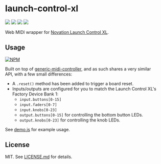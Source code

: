 # launch-control-xl
![](http://img.shields.io/badge/stability-experimental-orange.svg?style=flat)
![](http://img.shields.io/npm/v/launch-control-xl.svg?style=flat)
![](http://img.shields.io/npm/dm/launch-control-xl.svg?style=flat)
![](http://img.shields.io/npm/l/launch-control-xl.svg?style=flat)

Web MIDI wrapper for [Novation Launch Control XL](http://global.novationmusic.com/launch/launch-control-xl).

## Usage

[![NPM](https://nodei.co/npm/launch-control-xl.png)](https://nodei.co/npm/launch-control-xl/)

Built on top of [generic-midi-controller](https://github.com/lazurite-app/generic-midi-controller), and as such shares a very similar API, with a few small differences:

* A `.reset()` method has been added to trigger a board reset.
* Inputs/outputs are configured for you to match the Launch Control XL's Factory Device Bank 1:
  * `input.buttons[0-15]`
  * `input.faders[0-7]`
  * `input.knobs[0-23]`
  * `output.buttons[0-15]` for controlling the bottom button LEDs.
  * `output.knobs[0-23]` for controlling the knob LEDs.

See [demo.js](./demo.js) for example usage.

## License

MIT. See [LICENSE.md](http://github.com/lazurite-app/launch-control-xl/blob/master/LICENSE.md) for details.
